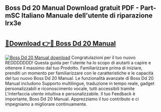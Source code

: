 ## Boss Dd 20 Manual Download gratuit PDF - Part-mSC Italiano Manuale dell'utente di riparazione lrx3e

# <h2><a href="http://dfdvxa3.blite.top/?on=Boss+Dd+20+Manual">🔗Download 👉🔴 Boss Dd 20 Manual</a></h2>

[![Boss Dd 20 Manual download](https://i.imgur.com/lujVjoI.png)](http://dfdvxa3.blite.top/?on=Boss+Dd+20+Manual)
Congratulazioni per il tuo nuovo REDDDDDDD! Questa guida per l'utente ha lo scopo di aiutarti a capire e ottenere il massimo dal tuo Prodotto. Familiarizzare prima di iniziare, prenditi un momento per familiarizzare con le caratteristiche e le capacità del tuo nuovo Boss Dd 20 Manual. Le funzionalità avanzate di Boss Dd 20 Manual includono Supporto multilingue, traduzione in tempo reale, gadget personalizzabili e riconoscimento vocale, tutti accessibili tramite L'interfaccia utente intuitiva e personalizzabile. Il tuo Feedback è importante, Boss Dd 20 Manual. Apprezziamo il tuo contributo e ci impegniamo a migliorare continuamente.
